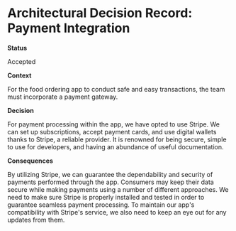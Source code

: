 # Architectural Decision Record: Payment Integration

**Status**

Accepted

**Context**

For the food ordering app to conduct safe and easy transactions, the team must incorporate a payment gateway.

**Decision**

For payment processing within the app, we have opted to use Stripe. We can set up subscriptions, accept payment cards, and use digital wallets thanks to Stripe, a reliable provider. It is renowned for being secure, simple to use for developers, and having an abundance of useful documentation.


**Consequences**

By utilizing Stripe, we can guarantee the dependability and security of payments performed through the app. Consumers may keep their data secure while making payments using a number of different approaches. We need to make sure Stripe is properly installed and tested in order to guarantee seamless payment processing. To maintain our app's compatibility with Stripe's service, we also need to keep an eye out for any updates from them.

